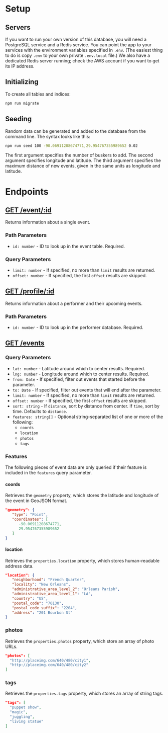 # Setup

## Servers

If you want to run your own version of this database, you will need a PostgreSQL service and a Redis service. You can point the app to your services with the environment variables specified in `.env`. (The easiest thing to do is copy `.env` to your own private `.env.local` file.) We also have a dedicated Redis server running; check the AWS account if you want to get its IP address.

##  Initializing

To create all tables and indices:

```sh
npm run migrate
```

## Seeding

Random data can be generated and added to the database from the command line. The syntax looks like this:

```sh
npm run seed 100 -90.06911208674771,29.954767355989652 0.02
```

The first argument specifies the number of buskers to add. The second argument specifies longitude and latitude. The third argument specifies the maximum distance of new events, given in the same units as longitude and latitude.

# Endpoints

## [GET /event/:id](http://www.buskr.life/api/event/1)

Returns information about a single event.

### Path Parameters

- `id: number` - ID to look up in the event table. Required.

### Query Parameters

- `limit: number` - If specified, no more than `limit` results are returned.
- `offset: number` - If specified, the first `offset` results are skipped.

## [GET /profile/:id](http://www.buskr.life/api/profile/1)

Returns information about a performer and their upcoming events.

### Path Parameters

- `id: number` - ID to look up in the performer database. Required.

## [GET /events](http://www.buskr.life/api/events?features=coords,location,photos,tags&lat=29.954767355989652&lng=-90.06911208674771)

### Query Parameters

- `lat: number` - Latitude around which to center results. Required.
- `lng: number` - Longitude around which to center results. Required.
- `from: Date` - If specified, filter out events that started before the parameter.
- `to: Date` - If specified, filter out events that will end after the parameter.
- `limit: number` - If specified, no more than `limit` results are returned.
- `offset: number` - If specified, the first `offset` results are skipped.
- `sort: string` - If `distance`, sort by distance from center. If `time`, sort by time. Defaults to `distance`.
- `features: string[]` - Optional string-separated list of one or more of the following:
  - `coords`
  - `location`
  - `photos`
  - `tags`

### Features

The following pieces of event data are only queried if their feature is included in the `features` query parameter.

#### coords

Retrieves the `geometry` property, which stores the latitude and longitude of the event in GeoJSON format.

```json
"geometry": {
   "type": "Point",
   "coordinates": [
      -90.06911208674771,
      29.954767355989652
   ]
}
```

#### location

Retrieves the `properties.location` property, which stores human-readable address data.

```json
"location": {
   "neighborhood": "French Quarter",
   "locality": "New Orleans",
   "administrative_area_level_2": "Orleans Parish",
   "administrative_area_level_1": "LA",
   "country": "US",
   "postal_code": "70130",
   "postal_code_suffix": "2204",
   "address": "201 Bourbon St"
}
```

### photos

Retrieves the `properties.photos` property, which store an array of photo URLs.

```json
"photos": [
  "http://placeimg.com/640/480/city1",
  "http://placeimg.com/640/480/city2"
]
```

### tags

Retrieves the `properties.tags` property, which stores an array of string tags.

```json
"tags": [
  "puppet show",
  "magic",
  "juggling",
  "living statue"
]
```